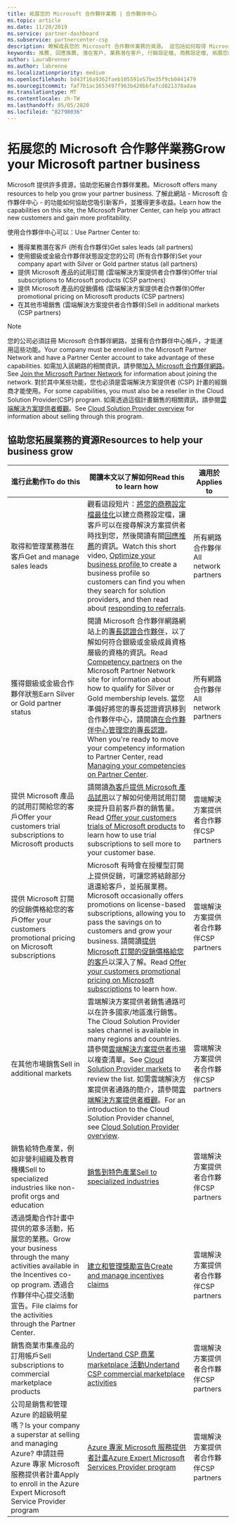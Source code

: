 ```yaml
---
title: 拓展您的 Microsoft 合作夥伴業務 | 合作夥伴中心
ms.topic: article
ms.date: 11/20/2019
ms.service: partner-dashboard
ms.subservice: partnercenter-csp
description: 瞭解成長您的 Microsoft 合作夥伴業務的資源。 這包括如何取得 Microsoft 的銷售潛在客戶（參考）。
keywords: 推薦, 回應推薦, 潛在客戶, 業務潛在客戶, 行銷設定檔, 商務設定檔, 拓展您的業務, 業務機會, 專長認證, 銀級成員, 金級成員, 試用供應項目, 市場擴張, 國内雲
author: LauraBrenner
ms.author: labrenne
ms.localizationpriority: medium
ms.openlocfilehash: bd43f16a9362faeb105591e57be35f9cb0441479
ms.sourcegitcommit: faf7b1ac1653497f963b428bbfafcd821378adaa
ms.translationtype: MT
ms.contentlocale: zh-TW
ms.lasthandoff: 05/05/2020
ms.locfileid: "82798036"
---
```

# <a name="grow-your-microsoft-partner-business"></a><span data-ttu-id="97c71-105">拓展您的 Microsoft 合作夥伴業務</span><span class="sxs-lookup"><span data-stu-id="97c71-105">Grow your Microsoft partner business</span></span> 

<span data-ttu-id="97c71-106">Microsoft 提供許多資源，協助您拓展合作夥伴業務。</span><span class="sxs-lookup"><span data-stu-id="97c71-106">Microsoft offers many resources to help you grow your partner business.</span></span> <span data-ttu-id="97c71-107">了解此網站 - Microsoft 合作夥伴中心 - 的功能如何協助您吸引新客戶，並獲得更多收益。</span><span class="sxs-lookup"><span data-stu-id="97c71-107">Learn how the capabilities on this site, the Microsoft Partner Center, can help you attract new customers and gain more profitability.</span></span>

<span data-ttu-id="97c71-108">使用合作夥伴中心可以：</span><span class="sxs-lookup"><span data-stu-id="97c71-108">Use Partner Center to:</span></span>

- <span data-ttu-id="97c71-109">獲得業務潛在客戶 (所有合作夥伴)</span><span class="sxs-lookup"><span data-stu-id="97c71-109">Get sales leads (all partners)</span></span>
- <span data-ttu-id="97c71-110">使用銀級或金級合作夥伴狀態設定您的公司 (所有合作夥伴)</span><span class="sxs-lookup"><span data-stu-id="97c71-110">Set your company apart with Silver or Gold partner status (all partners)</span></span>
- <span data-ttu-id="97c71-111">提供 Microsoft 產品的試用訂閱 (雲端解決方案提供者合作夥伴)</span><span class="sxs-lookup"><span data-stu-id="97c71-111">Offer trial subscriptions to Microsoft products (CSP partners)</span></span>
- <span data-ttu-id="97c71-112">提供 Microsoft 產品的促銷價格 (雲端解決方案提供者合作夥伴)</span><span class="sxs-lookup"><span data-stu-id="97c71-112">Offer promotional pricing on Microsoft products (CSP partners)</span></span>
- <span data-ttu-id="97c71-113">在其他市場銷售 (雲端解決方案提供者合作夥伴)</span><span class="sxs-lookup"><span data-stu-id="97c71-113">Sell in additional markets (CSP partners)</span></span>

> [!NOTE]  
> <span data-ttu-id="97c71-114">您的公司必須註冊 Microsoft 合作夥伴網路，並擁有合作夥伴中心帳戶，才能運用這些功能。</span><span class="sxs-lookup"><span data-stu-id="97c71-114">Your company must be enrolled in the Microsoft Partner Network and have a Partner Center account to take advantage of these capabilities.</span></span> <span data-ttu-id="97c71-115">如需加入該網路的相關資訊，請參閱[加入 Microsoft 合作夥伴網路](mpn-overview.md)。</span><span class="sxs-lookup"><span data-stu-id="97c71-115">See [Join the Microsoft Partner Network](mpn-overview.md) for information about joining the network.</span></span> <span data-ttu-id="97c71-116">對於其中某些功能，您也必須是雲端解決方案提供者 (CSP) 計畫的經銷商才能使用。</span><span class="sxs-lookup"><span data-stu-id="97c71-116">For some capabilities, you must also be a reseller in the Cloud Solution Provider(CSP) program.</span></span> <span data-ttu-id="97c71-117">如需透過這個計畫銷售的相關資訊，請參閱[雲端解決方案提供者概觀](csp-overview.md)。</span><span class="sxs-lookup"><span data-stu-id="97c71-117">See [Cloud Solution Provider overview](csp-overview.md) for information about selling through this program.</span></span>

## <a name="resources-to-help-your-business-grow"></a><span data-ttu-id="97c71-118">協助您拓展業務的資源</span><span class="sxs-lookup"><span data-stu-id="97c71-118">Resources to help your business grow</span></span>

|  <span data-ttu-id="97c71-119">**進行此動作**</span><span class="sxs-lookup"><span data-stu-id="97c71-119">**To do this**</span></span>  |  <span data-ttu-id="97c71-120">**閱讀本文以了解如何**</span><span class="sxs-lookup"><span data-stu-id="97c71-120">**Read this to learn how**</span></span>  |  <span data-ttu-id="97c71-121">**適用於**</span><span class="sxs-lookup"><span data-stu-id="97c71-121">**Applies to**</span></span>  |
|--------------|-----------|--------------
| <span data-ttu-id="97c71-122">取得和管理業務潛在客戶</span><span class="sxs-lookup"><span data-stu-id="97c71-122">Get and manage sales leads</span></span> | <span data-ttu-id="97c71-123">觀看這段短片：[將您的商務設定檔最佳化](https://player.vimeo.com/video/252788046 )以建立商務設定檔，讓客戶可以在搜尋解決方案提供者時找到您，然後閱讀有關[回應推薦](responding-to-referrals.md)的資訊。</span><span class="sxs-lookup"><span data-stu-id="97c71-123">Watch this short video, [Optimize your business profile ](https://player.vimeo.com/video/252788046 ) to create a business profile so customers can find you when they search for solution providers, and then read about [responding to referrals](responding-to-referrals.md).</span></span> | <span data-ttu-id="97c71-124">所有網路合作夥伴</span><span class="sxs-lookup"><span data-stu-id="97c71-124">All network partners</span></span> |
| <span data-ttu-id="97c71-125">獲得銀級或金級合作夥伴狀態</span><span class="sxs-lookup"><span data-stu-id="97c71-125">Earn Silver or Gold partner status</span></span> | <span data-ttu-id="97c71-126">閱讀 Microsoft 合作夥伴網路網站上的[專長認證合作夥伴](https://partner.microsoft.com/membership/competencies)，以了解如何符合銀級或金級成員資格層級的資格的資訊。</span><span class="sxs-lookup"><span data-stu-id="97c71-126">Read [Competency partners](https://partner.microsoft.com/membership/competencies) on the Microsoft Partner Network site for information about how to qualify for Silver or Gold membership levels.</span></span> <span data-ttu-id="97c71-127">當您準備好將您的專長認證資訊移到合作夥伴中心，請閱讀[在合作夥伴中心管理您的專長認證](competencies.md)。</span><span class="sxs-lookup"><span data-stu-id="97c71-127">When you're ready to move your competency information to Partner Center, read [Managing your competencies on Partner Center](competencies.md).</span></span> | <span data-ttu-id="97c71-128">所有網路合作夥伴</span><span class="sxs-lookup"><span data-stu-id="97c71-128">All network partners</span></span> |
| <span data-ttu-id="97c71-129">提供 Microsoft 產品的試用訂閱給您的客戶</span><span class="sxs-lookup"><span data-stu-id="97c71-129">Offer your customers trial subscriptions to Microsoft products</span></span> | <span data-ttu-id="97c71-130">請閱讀[為客戶提供 Microsoft 產品試用](offer-your-customers-trials-of-microsoft-products.md)以了解如何使用試用訂閱來提升目前客戶群的銷售量。</span><span class="sxs-lookup"><span data-stu-id="97c71-130">Read [Offer your customers trials of Microsoft products](offer-your-customers-trials-of-microsoft-products.md) to learn how to use trial subscriptions to sell more to your customer base.</span></span>| <span data-ttu-id="97c71-131">雲端解決方案提供者合作夥伴</span><span class="sxs-lookup"><span data-stu-id="97c71-131">CSP partners</span></span> |
| <span data-ttu-id="97c71-132">提供 Microsoft 訂閱的促銷價格給您的客戶</span><span class="sxs-lookup"><span data-stu-id="97c71-132">Offer your customers promotional pricing on Microsoft subscriptions</span></span> | <span data-ttu-id="97c71-133">Microsoft 有時會在授權型訂閱上提供促銷，可讓您將結餘部分退還給客戶，並拓展業務。</span><span class="sxs-lookup"><span data-stu-id="97c71-133">Microsoft occasionally offers promotions on license-based subscriptions, allowing you to pass the savings on to customers and grow your business.</span></span> <span data-ttu-id="97c71-134">請閱讀[提供 Microsoft 訂閱的促銷價格給您的客戶](promotions.md)以深入了解。</span><span class="sxs-lookup"><span data-stu-id="97c71-134">Read [Offer your customers promotional pricing on Microsoft subscriptions](promotions.md) to learn how.</span></span> | <span data-ttu-id="97c71-135">雲端解決方案提供者合作夥伴</span><span class="sxs-lookup"><span data-stu-id="97c71-135">CSP partners</span></span> |
| <span data-ttu-id="97c71-136">在其他市場銷售</span><span class="sxs-lookup"><span data-stu-id="97c71-136">Sell in additional markets</span></span> | <span data-ttu-id="97c71-137">雲端解決方案提供者銷售通路可以在許多國家/地區進行銷售。</span><span class="sxs-lookup"><span data-stu-id="97c71-137">The Cloud Solution Provider sales channel is available in many regions and countries.</span></span> <span data-ttu-id="97c71-138">請參閱[雲端解決方案提供者市場](agreements.md)以複查清單。</span><span class="sxs-lookup"><span data-stu-id="97c71-138">See [Cloud Solution Provider markets](agreements.md) to review the list.</span></span> <span data-ttu-id="97c71-139">如需雲端解決方案提供者通路的簡介，請參閱[雲端解決方案提供者概觀](csp-overview.md)。</span><span class="sxs-lookup"><span data-stu-id="97c71-139">For an introduction to the Cloud Solution Provider channel, see [Cloud Solution Provider overview](csp-overview.md).</span></span>  | <span data-ttu-id="97c71-140">雲端解決方案提供者合作夥伴</span><span class="sxs-lookup"><span data-stu-id="97c71-140">CSP partners</span></span> |
<span data-ttu-id="97c71-141">銷售給特色產業，例如非營利組織及教育機構</span><span class="sxs-lookup"><span data-stu-id="97c71-141">Sell to specialized industries like non-profit orgs and education</span></span>|[<span data-ttu-id="97c71-142">銷售到特色產業</span><span class="sxs-lookup"><span data-stu-id="97c71-142">Sell to specialized industries</span></span>](get-special-pricing-for-offers.md)|<span data-ttu-id="97c71-143">雲端解決方案提供者合作夥伴</span><span class="sxs-lookup"><span data-stu-id="97c71-143">CSP partners</span></span>|
|<span data-ttu-id="97c71-144">透過獎勵合作計畫中提供的眾多活動，拓展您的業務。</span><span class="sxs-lookup"><span data-stu-id="97c71-144">Grow your business through the many activities available in the Incentives co-op program.</span></span> <span data-ttu-id="97c71-145">透過合作夥伴中心提交活動宣告。</span><span class="sxs-lookup"><span data-stu-id="97c71-145">File claims for the activities through the Partner Center.</span></span>| [<span data-ttu-id="97c71-146">建立和管理獎勵宣告</span><span class="sxs-lookup"><span data-stu-id="97c71-146">Create and manage incentives claims</span></span>](create-incentives-claims.md)|<span data-ttu-id="97c71-147">雲端解決方案提供者合作夥伴</span><span class="sxs-lookup"><span data-stu-id="97c71-147">CSP partners</span></span>|
|<span data-ttu-id="97c71-148">銷售商業市集產品的訂用帳戶</span><span class="sxs-lookup"><span data-stu-id="97c71-148">Sell subscriptions to commercial marketplace products</span></span>|[<span data-ttu-id="97c71-149">Undertand CSP 商業 marketplace 活動</span><span class="sxs-lookup"><span data-stu-id="97c71-149">Undertand CSP commercial marketplace activities</span></span>](csp-commercial-marketplace-overview.md)|<span data-ttu-id="97c71-150">雲端解決方案提供者合作夥伴</span><span class="sxs-lookup"><span data-stu-id="97c71-150">CSP partners</span></span>|
|<span data-ttu-id="97c71-151">公司是銷售和管理 Azure 的超級明星嗎？</span><span class="sxs-lookup"><span data-stu-id="97c71-151">Is your company a superstar at selling and managing Azure?</span></span> <span data-ttu-id="97c71-152">申請註冊 Azure 專家 Microsoft 服務提供者計畫</span><span class="sxs-lookup"><span data-stu-id="97c71-152">Apply to enroll in the Azure Expert Microsoft Service Provider program</span></span>|[<span data-ttu-id="97c71-153">Azure 專家 Microsoft 服務提供者計畫</span><span class="sxs-lookup"><span data-stu-id="97c71-153">Azure Expert Microsoft Services Provider program</span></span>](azure-expert-msp.md)|<span data-ttu-id="97c71-154">雲端解決方案提供者合作夥伴</span><span class="sxs-lookup"><span data-stu-id="97c71-154">CSP partners</span></span>|

